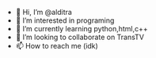 - 👋 Hi, I’m @alditra
- 👀 I’m interested in programing
- 🌱 I’m currently learning python,html,c++
- 💞️ I’m looking to collaborate on TransTV
- 📫 How to reach me (idk)

<!---
alditra/alditra is a ✨ special ✨ repository because its `README.md` (this file) appears on your GitHub profile.
You can click the Preview link to take a look at your changes.
--->
